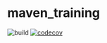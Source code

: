 # maven_training

![build](https://github.com/alonzeau-benjamin/maven_training/actions/workflows/build.yml/badge.svg)
[![codecov](https://codecov.io/gh/alonzeau-benjamin/maven_training/branch/main/graph/badge.svg)](https://codecov.io/gh/alonzeau-benjamin/maven_training)
